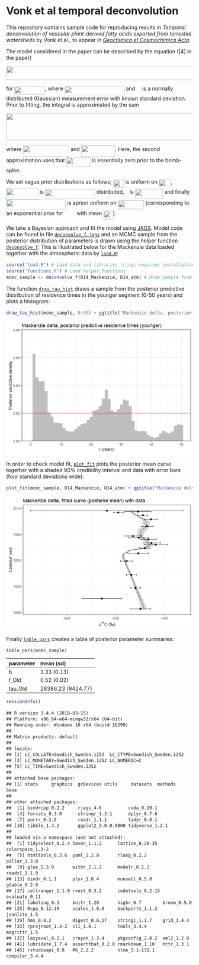 Vonk et al temporal deconvolution
================

This repository contains sample code for reproducing results in *Temporal deconvolution of vascular plant-derived fatty acids exported from terrestial watersheds* by Vonk et.al., to appear in [*Geochimica et Cosmochimica Acta*](https://www.journals.elsevier.com/geochimica-et-cosmochimica-acta).

The model considered in the paper can be described by the equation (\[4\] in the paper)
<p align="center">
<img src="tex/d16301d632c377abbabd558b00415cf4.svg?invert_in_darkmode&sanitize=true" align=middle width=609.7429701pt height=38.242408049999995pt/>
</p>
for <img src="tex/e777e1ef6ee7e48f0276ad38390a560a.svg?invert_in_darkmode&sanitize=true" align=middle width=82.19635874999999pt height=21.68300969999999pt/>, where <img src="tex/b0a852ae71cd56ce00cb7c1a592a1edc.svg?invert_in_darkmode&sanitize=true" align=middle width=161.97330434999998pt height=24.65753399999998pt/> and <img src="tex/1cd32b0756da515bc59142b9318ff797.svg?invert_in_darkmode&sanitize=true" align=middle width=11.323291649999991pt height=14.15524440000002pt/> is a normally distributed (Gaussian) measurement error with known standard deviation. Prior to fitting, the integral is approximated by the sum

<p align="center">
<img src="tex/022e39b38d956874f3112ada2eaa29d2.svg?invert_in_darkmode&sanitize=true" align=middle width=592.0066052999999pt height=73.6915278pt/>
</p>
where <img src="tex/fb15704e32b633db97db1b14d37cc11e.svg?invert_in_darkmode&sanitize=true" align=middle width=125.00495204999999pt height=30.632847300000012pt/> and <img src="tex/3f6b797c2dfc37f90de17acc95eb614b.svg?invert_in_darkmode&sanitize=true" align=middle width=91.34822069999998pt height=31.36100879999999pt/>. Here, the second approximation uses that <img src="tex/06ec6f89507400dfedf2a279f5d04475.svg?invert_in_darkmode&sanitize=true" align=middle width=65.20135049999999pt height=26.76175259999998pt/> is essentially zero prior to the bomb-spike.

We set vague prior distributions as follows; <img src="tex/3aabf826ac9ea07e956a7a48ca601b94.svg?invert_in_darkmode&sanitize=true" align=middle width=29.46735659999999pt height=22.831056599999986pt/> is uniform on <img src="tex/acf5ce819219b95070be2dbeb8a671e9.svg?invert_in_darkmode&sanitize=true" align=middle width=32.87674994999999pt height=24.65753399999998pt/>, <img src="tex/1edede1e27fbb6f1b2b3ec665f22f03b.svg?invert_in_darkmode&sanitize=true" align=middle width=86.71228499999998pt height=30.632847300000012pt/> is <img src="tex/33c91016030fd67399f9d5d1920723e9.svg?invert_in_darkmode&sanitize=true" align=middle width=134.42240625pt height=24.65753399999998pt/> distributed, <img src="tex/4bdc8d9bcfb35e1c9bfb51fc69687dfc.svg?invert_in_darkmode&sanitize=true" align=middle width=7.054796099999991pt height=22.831056599999986pt/> is <img src="tex/1117d0e319c13cf635b97a2ccf61f8b3.svg?invert_in_darkmode&sanitize=true" align=middle width=75.34258214999998pt height=26.76175259999998pt/> and finally <img src="tex/3697af5e84c4a5802cdf35c401c9590c.svg?invert_in_darkmode&sanitize=true" align=middle width=161.16873465pt height=27.91243950000002pt/> is apriori uniform on <img src="tex/0d7179a315f6448786cdd1dcd7e17b0d.svg?invert_in_darkmode&sanitize=true" align=middle width=70.31981219999999pt height=24.65753399999998pt/> (corresponding to an exponential prior for <img src="tex/933cc196ec5f448dc64a42cfdfc45064.svg?invert_in_darkmode&sanitize=true" align=middle width=28.605474149999992pt height=14.15524440000002pt/> with mean <img src="tex/1a871532f9a24c565a9cae2c3f30402f.svg?invert_in_darkmode&sanitize=true" align=middle width=26.02750259999999pt height=24.65753399999998pt/>).

We take a Bayesian approach and fit the model using [JAGS](http://mcmc-jags.sourceforge.net/). Model code can be found in file [`deconvolve_f.jags`](deconvolve_f.jags) and an MCMC sample from the posterior distribution of parameters is drawn using the helper function [`deconvolve_f`](functions.R). This is illustrated below for the Mackenzie data loaded together with the atmospheric data by [`load.R`](load.R):

``` r
source("load.R") # Load data and libraries (rjags requires installation of JAGS)
source("functions.R") # Load helper functions
mcmc_sample <- deconvolve_f(D14_Mackenzie, D14_atm) # Draw sample from posterior
```

The function [`draw_tau_hist`](functions.R) draws a sample from the posterior predictive distribution of residence times in the younger segment (0-50 years) and plots a histogram:

``` r
draw_tau_hist(mcmc_sample, 0:50) + ggtitle("Mackenzie delta, posterior predictive residence times (younger)")
```

![](README_files/figure-markdown_github/unnamed-chunk-2-1.png)

In order to check model fit, [`plot_fit`](functions.R) plots the posterior mean curve together with a shaded 90% credibility interval and data with error bars (four standard deviations wide):

``` r
plot_fit(mcmc_sample, D14_Mackenzie, D14_atm) + ggtitle("Mackenzie delta, fitted curve (posterior mean) with data")
```

![](README_files/figure-markdown_github/unnamed-chunk-3-1.png)

Finally [`table_pars`](functions.R) creates a table of posterior parameter summaries:

``` r
table_pars(mcmc_sample)
```

| parameter | mean (sd)          |
|:----------|:-------------------|
| b         | 1.33 (0.13)        |
| f\_Old    | 0.52 (0.02)        |
| tau\_Old  | 28386.23 (9424.77) |

``` r
sessionInfo()
```

    ## R version 3.4.4 (2018-03-15)
    ## Platform: x86_64-w64-mingw32/x64 (64-bit)
    ## Running under: Windows 10 x64 (build 16299)
    ## 
    ## Matrix products: default
    ## 
    ## locale:
    ## [1] LC_COLLATE=Swedish_Sweden.1252  LC_CTYPE=Swedish_Sweden.1252   
    ## [3] LC_MONETARY=Swedish_Sweden.1252 LC_NUMERIC=C                   
    ## [5] LC_TIME=Swedish_Sweden.1252    
    ## 
    ## attached base packages:
    ## [1] stats     graphics  grDevices utils     datasets  methods   base     
    ## 
    ## other attached packages:
    ##  [1] bindrcpp_0.2.2     rjags_4-6          coda_0.19-1       
    ##  [4] forcats_0.3.0      stringr_1.3.1      dplyr_0.7.6       
    ##  [7] purrr_0.2.5        readr_1.1.1        tidyr_0.8.1       
    ## [10] tibble_1.4.2       ggplot2_3.0.0.9000 tidyverse_1.2.1   
    ## 
    ## loaded via a namespace (and not attached):
    ##  [1] tidyselect_0.2.4 haven_1.1.2      lattice_0.20-35  colorspace_1.3-2
    ##  [5] htmltools_0.3.6  yaml_2.2.0       rlang_0.2.2      pillar_1.3.0    
    ##  [9] glue_1.3.0       withr_2.1.2      modelr_0.1.2     readxl_1.1.0    
    ## [13] bindr_0.1.1      plyr_1.8.4       munsell_0.5.0    gtable_0.2.0    
    ## [17] cellranger_1.1.0 rvest_0.3.2      codetools_0.2-15 evaluate_0.11   
    ## [21] labeling_0.3     knitr_1.20       highr_0.7        broom_0.5.0     
    ## [25] Rcpp_0.12.19     scales_1.0.0     backports_1.1.2  jsonlite_1.5    
    ## [29] hms_0.4.2        digest_0.6.17    stringi_1.1.7    grid_3.4.4      
    ## [33] rprojroot_1.3-2  cli_1.0.1        tools_3.4.4      magrittr_1.5    
    ## [37] lazyeval_0.2.1   crayon_1.3.4     pkgconfig_2.0.2  xml2_1.2.0      
    ## [41] lubridate_1.7.4  assertthat_0.2.0 rmarkdown_1.10   httr_1.3.1      
    ## [45] rstudioapi_0.8   R6_2.2.2         nlme_3.1-131.1   compiler_3.4.4
